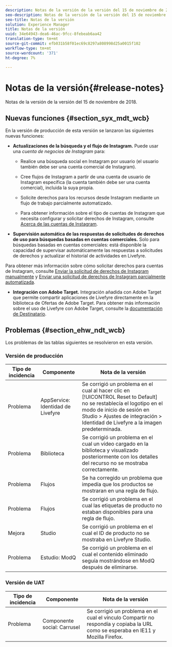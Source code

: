 ```yaml
---
description: Notas de la versión de la versión del 15 de noviembre de 2018.
seo-description: Notas de la versión de la versión del 15 de noviembre de 2018.
seo-title: Notas de la versión
solution: Experience Manager
title: Notas de la versión
uuid: 34e64943-dea6-46ac-9fcc-8febeab6aa42
translation-type: tm+mt
source-git-commit: efb031b58f01ec69c8297a808998d25a0015f102
workflow-type: tm+mt
source-wordcount: '371'
ht-degree: 7%

---
```



# Notas de la versión{#release-notes}

Notas de la versión de la versión del 15 de noviembre de 2018.

## Nuevas funciones {#section_syx_mdt_wcb}

En la versión de producción de esta versión se lanzaron las siguientes nuevas funciones:

* **Actualizaciones de la búsqueda y el flujo de Instagram.** Puede usar una  *cuenta de negocios de Instagram* para:

   * Realice una búsqueda social en Instagram por usuario (el usuario también debe ser una cuenta comercial de Instagram).

   * Cree flujos de Instagram a partir de una cuenta de usuario de Instagram específica (la cuenta también debe ser una cuenta comercial), incluida la suya propia.

   * Solicite derechos para los recursos desde Instagram mediante un flujo de trabajo parcialmente automatizado.

   * Para obtener información sobre el tipo de cuentas de Instagram que necesita configurar y solicitar derechos de Instagram, consulte [Acerca de las cuentas de Instagram](/help/using/c-users-creating-accounts-with-studio-access/t-configure-social-accout-instagram/c-about-instagram-accounts.md).

* **Supervisión automática de las respuestas de solicitudes de derechos de uso para búsquedas basadas en cuentas comerciales.** Solo para búsquedas basadas en cuentas comerciales: está disponible la capacidad de supervisar automáticamente las respuestas a solicitudes de derechos y actualizar el historial de actividades en Livefyre.

Para obtener más información sobre cómo solicitar derechos para cuentas de Instagram, consulte [Enviar la solicitud de derechos de Instagram manualmente](/help/using/c-how-requesting-rights-works/c-send-instagram-manual-rights-request.md) y [Enviar una solicitud de derechos de Instagram parcialmente automatizada](/help/using/c-how-requesting-rights-works/c-send-an-instagram-rights-request-from-the-library.md).

* **Integración con Adobe Target.** Integración añadida con Adobe Target que permite compartir aplicaciones de Livefyre directamente en la biblioteca de Ofertas de Adobe Target. Para obtener más información sobre el uso de Livefyre con Adobe Target, consulte la [documentación de Destinatario](hhttps://docs.adobe.com/content/help/en/livefyre/using/library/livefyre-target.html).

## Problemas {#section_ehw_ndt_wcb}

Los problemas de las tablas siguientes se resolvieron en esta versión.

### Versión de producción

| Tipo de incidencia | Componente | Nota de la versión |
|--- |--- |--- |
| Problema | AppService: Identidad de Livefyre | Se corrigió un problema en el cual al hacer clic en [!UICONTROL Reset to Default] no se restablecía el logotipo en el modo de inicio de sesión en Studio > Ajustes de integración > Identidad de Livefyre a la imagen predeterminada. |
| Problema | Biblioteca | Se corrigió un problema en el cual un vídeo cargado en la biblioteca y visualizado posteriormente con los detalles del recurso no se mostraba correctamente. |
| Problema | Flujos | Se ha corregido un problema que impedía que los productos se mostraran en una regla de flujo. |
| Problema | Flujos | Se corrigió un problema en el cual las etiquetas de producto no estaban disponibles para una regla de flujo. |
| Mejora | Studio | Se corrigió un problema en el cual el ID de producto no se mostraba en Livefyre Studio. |
| Problema | Estudio: ModQ | Se corrigió un problema en el cual el contenido eliminado seguía mostrándose en ModQ después de eliminarse. |

### Versión de UAT

| **Tipo de incidencia** | **Componente** | **Nota de la versión** |
|---|---|---|
| Problema | Componente social: Carrusel | Se corrigió un problema en el cual el vínculo Compartir no respondía y copiaba la URL como se esperaba en IE11 y Mozilla Firefox. |